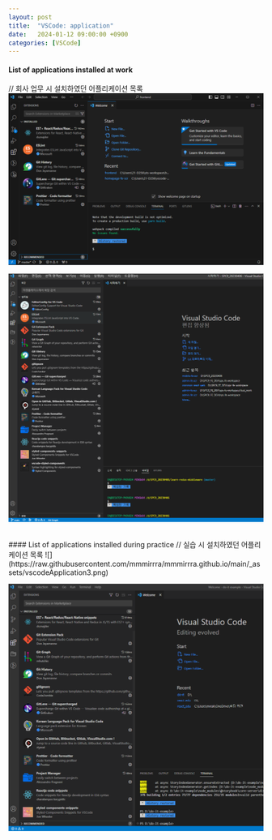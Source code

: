 ```yaml
---
layout: post
title:  "VSCode: application"
date:   2024-01-12 09:00:00 +0900
categories: [VSCode]
---
```


#### List of applications installed at work   
// 회사 업무 시 설치하였던 어플리케이션 목록   
![](https://raw.githubusercontent.com/mmmirrra/mmmirrra.github.io/main/_assets/vscodeApplication1.png)
   
![](https://raw.githubusercontent.com/mmmirrra/mmmirrra.github.io/main/_assets/vscodeApplication2.png)
   
<br>
#### List of applications installed during practice   
// 실습 시 설치하였던 어플리케이션 목록   
![](https://raw.githubusercontent.com/mmmirrra/mmmirrra.github.io/main/_assets/vscodeApplication3.png)
   
![](https://raw.githubusercontent.com/mmmirrra/mmmirrra.github.io/main/_assets/vscodeApplication4.png)
